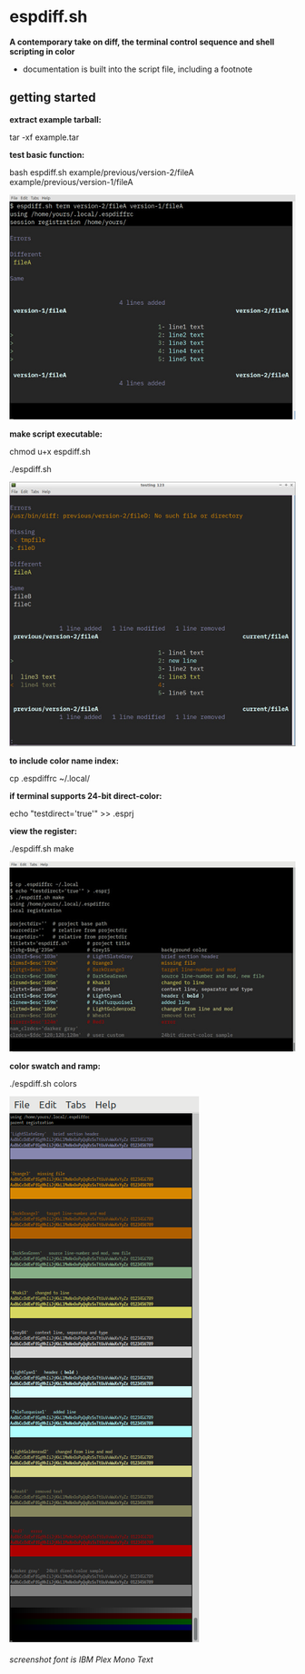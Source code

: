 # espdiff.sh

**A contemporary take on diff, the terminal control sequence and shell scripting in color**
- documentation is built into the script file, including a footnote

## getting started

**extract example tarball:**

tar -xf example.tar

**test basic function:**

bash espdiff.sh example/previous/version-2/fileA example/previous/version-1/fileA


[![](screenshots/example.jpg)](screenshots/example.png)


**make script executable:**

chmod u+x espdiff.sh

./espdiff.sh


[![](screenshots/example2.jpg)](screenshots/example2.png)


**to include color name index:**

cp .espdiffrc ~/.local/

**if terminal supports 24-bit direct-color:**

echo "testdirect='true'" >> .esprj

**view the register:**

./espdiff.sh make


[![](screenshots/make.esprj.jpg)](screenshots/make.esprj.png)


**color swatch and ramp:**

./espdiff.sh colors


![](screenshots/colors.png)


###### screenshot font is IBM Plex Mono Text
